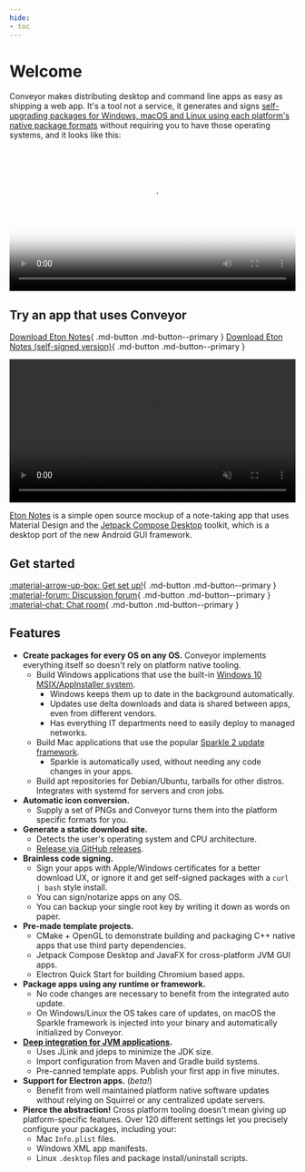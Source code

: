 ```yaml
---
hide:
- toc
---
```


# Welcome

Conveyor makes distributing desktop and command line apps as easy as shipping a web app. It's a tool not a service, it generates and signs [self-upgrading packages for Windows, macOS and Linux using each platform's native package formats](outputs.md) without requiring you to have those operating systems, and it looks like this:

<video width="100%" poster="https://conveyor.hydraulic.dev/assets/promo.jpg" controls><source src="https://conveyor.hydraulic.dev/assets/promo.mp4" type="video/mp4"></video>

## Try an app that uses Conveyor

[Download Eton Notes](https://downloads.hydraulic.dev/eton-sample/download.html){ .md-button .md-button--primary }   [Download Eton Notes (self-signed version)](https://downloads.hydraulic.dev/eton-sample/selfsigned/download.html){ .md-button .md-button--primary }

<video width="100%" playsinline autoplay muted loop><source src="https://downloads.hydraulic.dev/eton-sample/eton.mp4" type="video/mp4"></video>

[Eton Notes](https://github.com/hydraulic-software/eton-desktop) is a simple open source mockup of a note-taking app that uses Material Design and the [Jetpack Compose Desktop](https://www.jetbrains.com/lp/compose-desktop/) toolkit, which is a desktop port of the new Android GUI framework.

## Get started

[ :material-arrow-up-box: Get set up!](download-conveyor.md){ .md-button .md-button--primary } [ :material-forum: Discussion forum](https://github.com/hydraulic-software/conveyor/discussions){ .md-button .md-button--primary } [ :material-chat: Chat room](https://hydraulic.zulipchat.com/#narrow/stream/329916-general){ .md-button .md-button--primary }

## Features

* **Create packages for every OS on any OS.** Conveyor implements everything itself so doesn't rely on platform native tooling.
    * Build Windows applications that use the built-in [Windows 10 MSIX/AppInstaller system](outputs.md).
        * Windows keeps them up to date in the background automatically.
        * Updates use delta downloads and data is shared between apps, even from different vendors.
        * Has everything IT departments need to easily deploy to managed networks.
    * Build Mac applications that use the popular [Sparkle 2 update framework](https://sparkle-project.org/).
        * Sparkle is automatically used, without needing any code changes in your apps.
    * Build apt repositories for Debian/Ubuntu, tarballs for other distros. Integrates with systemd for servers and cron jobs.
* **Automatic icon conversion.**
    * Supply a set of PNGs and Conveyor turns them into the platform specific formats for you. 
* **Generate a static download site.**
    * Detects the user's operating system and CPU architecture.
    * [Release via GitHub releases](configs/download-pages#publishing-through-github).
* **Brainless code signing.**
    * Sign your apps with Apple/Windows certificates for a better download UX, or ignore it and get self-signed packages with a `curl | bash` style install.    
    * You can sign/notarize apps on any OS. 
    * You can backup your single root key by writing it down as words on paper.
* **Pre-made template projects.**
    * CMake + OpenGL to demonstrate building and packaging C++ native apps that use third party dependencies.
    * Jetpack Compose Desktop and JavaFX for cross-platform JVM GUI apps.
    * Electron Quick Start for building Chromium based apps.
* **Package apps using any runtime or framework.**
    * No code changes are necessary to benefit from the integrated auto update.
    * On Windows/Linux the OS takes care of updates, on macOS the Sparkle framework is injected into your binary and automatically initialized by Conveyor.
* **[Deep integration for JVM applications](configs/jvm.md).**
    * Uses JLink and jdeps to minimize the JDK size.
    * Import configuration from Maven and Gradle build systems.
    * Pre-canned template apps. Publish your first app in five minutes.
* **Support for Electron apps.** (*beta!*)
    * Benefit from well maintained platform native software updates without relying on Squirrel or any centralized update servers.
* **Pierce the abstraction!** Cross platform tooling doesn't mean giving up platform-specific features. Over 120 different settings let you precisely configure your packages, including your:
    * Mac `Info.plist` files.
    * Windows XML app manifests.
    * Linux `.desktop` files and package install/uninstall scripts.
